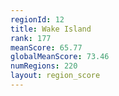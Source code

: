 ```yaml
---
regionId: 12
title: Wake Island
rank: 177
meanScore: 65.77
globalMeanScore: 73.46
numRegions: 220
layout: region_score
---
```

